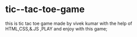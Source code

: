 # tic--tac-toe-game
this is tic tac toe game made by vivek kumar with the help of HTML,CSS,&amp;.JS ,PLAY and enjoy with this game;
